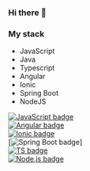 ### Hi there 👋

###  My stack

- JavaScript
- Java
- Typescript
- Angular
- Ionic
- Spring Boot
- NodeJS





[![JavaScript badge](https://img.shields.io/badge/JavaScript-323330?style=for-the-badge&logo=javascript&logoColor=F7DF1E)](https://developer.mozilla.org/en-US/docs/Web/JavaScript) <br>
[![Angular badge](https://img.shields.io/badge/Angular-DD0031?style=for-the-badge&logo=angular&logoColor=white)](https://angular.io/) <br>
[![Ionic badge](https://img.shields.io/badge/Ionic-3880FF?style=for-the-badge&logo=ionic&logoColor=white)](https://ionicframework.com/) <br>
[![Spring Boot badge](https://img.shields.io/badge/Spring_Boot-F2F4F9?style=for-the-badge&logo=spring-boot)] <br>
[![TS badge](https://img.shields.io/badge/Typescript-user-007ACC.svg)](https://www.typescriptlang.org/) <br>
[![Node.js badge](https://img.shields.io/badge/Node-user-68A063.svg)](https://nodejs.org/en/) <br>

<!--

Here are some ideas to get you started:

- 🔭 I’m currently working on ...
- 🌱 I’m currently learning ...
- 👯 I’m looking to collaborate on ...
- 🤔 I’m looking for help with ...
- 💬 Ask me about ...
- 📫 How to reach me: ...
- 😄 Pronouns: ...
- ⚡ Fun fact: ...
-->
